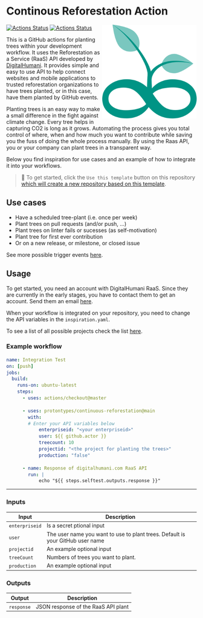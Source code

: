 # Continous Reforestation Action

[<img src="logo.svg" align="right" width="250">](https://github.com/protontypes/continuous-reforestation)
[![Actions Status](https://github.com/protontypes/continuous-reforestation/workflows/Lint/badge.svg)](https://github.com/jacobtomlinson/protontypes/continuous-reforestation/actions)
[![Actions Status](https://github.com/protontypes/continuous-reforestation/workflows/Integration%20Test/badge.svg)](https://github.com/protontypes/continuous-reforestation/actions) <br>

This is a GitHub actions for planting trees within your development workflow. It uses the Reforestation as a Service (RaaS) API developed by [DigitalHumani](https://digitalhumani.com/).
It provides simple and easy to use API to help connect websites and mobile applications to trusted reforestation organizations to have trees planted, or in this case, have them planted by GitHub events.

Planting trees is an easy way to make a small difference in the fight against climate change. Every tree helps in capturing CO2 is long as it grows. Automating the process gives you total control of where, when and how much you want to contribute while saving you the fuss of doing the whole process manually. By using the Raas API, you or your company can plant trees in a transparent way. 

Below you find inspiration for use cases and an example of how to integrate it into your workflows.

> 🏁 To get started, click the `Use this template` button on this repository [which will create a new repository based on this template](https://github.blog/2019-06-06-generate-new-repositories-with-repository-templates/).

## Use cases

* Have a scheduled tree-plant (i.e. once per week)
* Plant trees on pull requests (and/or push, ...)
* Plant trees on linter fails or sucesses (as self-motivation)
* Plant tree for first ever contribution
* Or on a new release, or milestone, or closed issue

See more possible trigger events [here](https://docs.github.com/en/actions/reference/events-that-trigger-workflows).

## Usage

To get started, you need an account with DigitalHumani RaaS. Since they are currently in the early stages, you have to contact them to get an account. Send them an email [here](https://digitalhumani.com/#contact).

When your workflow is integrated on your repository, you need to change the API variables in the `inspiration.yaml`.

To see a list of all possible projects check the list [here](https://digitalhumani.com/docs/#appendixlist-of-projects).

### Example workflow

```yaml
name: Integration Test
on: [push]
jobs:
  build:
    runs-on: ubuntu-latest
    steps:
      - uses: actions/checkout@master
      
      - uses: protontypes/continuous-reforestation@main
        with:
        # Enter your API variables below
            enterpriseid: "<your enterpriseid>"
            user: ${{ github.actor }}
            treecount: 10
            projectid: "<the project for planting the trees>"
            production: "false"

      - name: Response of digitalhumani.com RaaS API
        run: |
            echo "${{ steps.selftest.outputs.response }}"
```
---

### Inputs

| Input            | Description                           |
|------------------|---------------------------------------|
| `enterpriseid`   | Is a secret ptional input             |
| `user`           | The user name you want to use to plant trees. Default is your GitHub user name |
| `projectid`      | An example optional input             |
| `treeCount`      | Numbers of trees you want to plant.   |
| `production`     | An example optional input             |

### Outputs

| Output           | Description                           |
|------------------|---------------------------------------|
| `response`       | JSON response of the RaaS API plant   |

